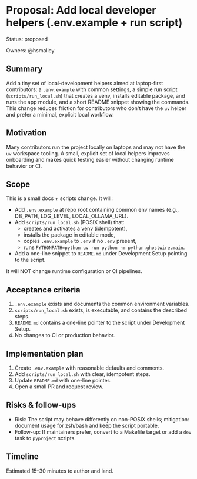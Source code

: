 <!-- OPENSPEC:START -->
# Proposal: Add local developer helpers (.env.example + run script)

Status: proposed

Owners: @hsmalley

## Summary

Add a tiny set of local-development helpers aimed at laptop-first contributors: a `.env.example` with common settings, a simple run script (`scripts/run_local.sh`) that creates a venv, installs editable package, and runs the app module, and a short README snippet showing the commands. This change reduces friction for contributors who don't have the `uv` helper and prefer a minimal, explicit local workflow.

## Motivation

Many contributors run the project locally on laptops and may not have the `uv` workspace tooling. A small, explicit set of local helpers improves onboarding and makes quick testing easier without changing runtime behavior or CI.

## Scope

This is a small docs + scripts change. It will:

- Add `.env.example` at repo root containing common env names (e.g., DB_PATH, LOG_LEVEL, LOCAL_OLLAMA_URL).
- Add `scripts/run_local.sh` (POSIX shell) that:
  - creates and activates a venv (idempotent),
  - installs the package in editable mode,
  - copies `.env.example` to `.env` if no `.env` present,
  - runs `PYTHONPATH=python uv run python -m python.ghostwire.main`.
- Add a one-line snippet to `README.md` under Development Setup pointing to the script.

It will NOT change runtime configuration or CI pipelines.

## Acceptance criteria

1. `.env.example` exists and documents the common environment variables.
2. `scripts/run_local.sh` exists, is executable, and contains the described steps.
3. `README.md` contains a one-line pointer to the script under Development Setup.
4. No changes to CI or production behavior.

## Implementation plan

1. Create `.env.example` with reasonable defaults and comments.
2. Add `scripts/run_local.sh` with clear, idempotent steps.
3. Update `README.md` with one-line pointer.
4. Open a small PR and request review.

## Risks & follow-ups

- Risk: The script may behave differently on non-POSIX shells; mitigation: document usage for zsh/bash and keep the script portable.
- Follow-up: If maintainers prefer, convert to a Makefile target or add a `dev` task to `pyproject` scripts.

## Timeline

Estimated 15–30 minutes to author and land.

<!-- OPENSPEC:END -->
